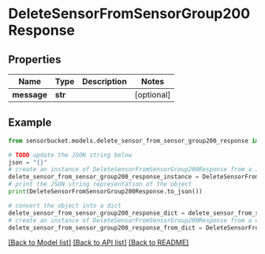 # DeleteSensorFromSensorGroup200Response


## Properties

Name | Type | Description | Notes
------------ | ------------- | ------------- | -------------
**message** | **str** |  | [optional] 

## Example

```python
from sensorbucket.models.delete_sensor_from_sensor_group200_response import DeleteSensorFromSensorGroup200Response

# TODO update the JSON string below
json = "{}"
# create an instance of DeleteSensorFromSensorGroup200Response from a JSON string
delete_sensor_from_sensor_group200_response_instance = DeleteSensorFromSensorGroup200Response.from_json(json)
# print the JSON string representation of the object
print(DeleteSensorFromSensorGroup200Response.to_json())

# convert the object into a dict
delete_sensor_from_sensor_group200_response_dict = delete_sensor_from_sensor_group200_response_instance.to_dict()
# create an instance of DeleteSensorFromSensorGroup200Response from a dict
delete_sensor_from_sensor_group200_response_from_dict = DeleteSensorFromSensorGroup200Response.from_dict(delete_sensor_from_sensor_group200_response_dict)
```
[[Back to Model list]](../README.md#documentation-for-models) [[Back to API list]](../README.md#documentation-for-api-endpoints) [[Back to README]](../README.md)


